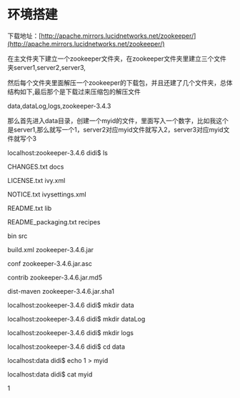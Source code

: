 # 环境搭建

下载地址：[http://apache.mirrors.lucidnetworks.net/zookeeper/](http://apache.mirrors.lucidnetworks.net/zookeeper/)

在主文件夹下建立一个zookeeper文件夹，在zookeeper文件夹里建立三个文件夹server1,server2,server3,



然后每个文件夹里面解压一个zookeeper的下载包，并且还建了几个文件夹，总体结构如下,最后那个是下载过来压缩包的解压文件



data,dataLog,logs,zookeeper-3.4.3



那么首先进入data目录，创建一个myid的文件，里面写入一个数字，比如我这个是server1,那么就写一个1，server2对应myid文件就写入2，server3对应myid文件就写个3

localhost:zookeeper-3.4.6 didi$ ls

CHANGES.txt            docs

LICENSE.txt            ivy.xml

NOTICE.txt            ivysettings.xml

README.txt            lib

README\_packaging.txt        recipes

bin                src

build.xml            zookeeper-3.4.6.jar

conf                zookeeper-3.4.6.jar.asc

contrib                zookeeper-3.4.6.jar.md5

dist-maven            zookeeper-3.4.6.jar.sha1

localhost:zookeeper-3.4.6 didi$ mkdir data

localhost:zookeeper-3.4.6 didi$ mkdir dataLog

localhost:zookeeper-3.4.6 didi$ mkdir logs

localhost:zookeeper-3.4.6 didi$ cd data

localhost:data didi$ echo 1 &gt; myid

localhost:data didi$ cat myid

1



